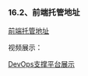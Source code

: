 ### 16.2、前端托管地址

[前端托管地址](https://gitee.com/xiaolanyun/DevOps_Vue)

视频展示：

[DevOps支撑平台展示](<https://www.bilibili.com/video/av50838305/?p=5>)